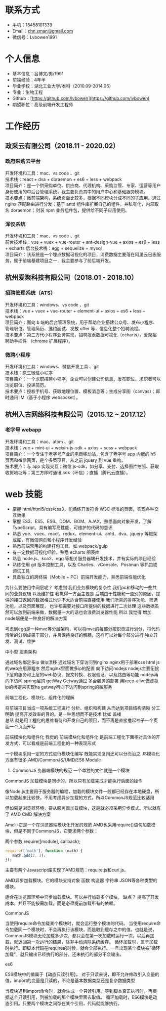 # 联系方式
  - 手机：18458101339
  - Email：chn.xman@gmail.com
  - 微信号：Lvbowen1991

# 个人信息
  - 基本信息：吕博文/男/1991
  - 前端经验：4年半
  - 毕业学校：湖北工业大学/本科（2010.09-2014.06）
  - 专业：生物工程
  - Github：[https://github.com/lvbowen](https://github.com/lvbowen)
  - 期望职位：高级前端开发工程师

# 工作经历

## 政采云有限公司（2018.11 - 2020.02）

### 政府采购云平台
开发环境和工具：mac、vs code 、git   
技术栈：react + dva + doraemon + es6 + less + webpack  
项目简介：是一个供采购单位、供应商、代理机构、采购监管、专家、运营等用户身份使用的中后台管理系统，我主要负责其中的用户中心和基础服务模块。  
技术要点：微前端架构，系统页面比较多，根据不同模块分成不同的子应用，通过 nginx 匹配路由进行分发；基于 antd 组件库扩展自己的组件，并私有化，内部取名 doraemon；封装 npm 业务组件包，提供给不同子应用使用。  

### 浑仪系统
开发环境和工具：mac、vs code 、git  
前台技术栈：vue + vuex + vue-router + ant-design-vue + axios + es6 + less + echarts
后台技术栈：egg + sequelize + mysql  
项目简介：该系统是一个埋点数据可视化的项目，消费数据主要落在阿里云日志服务，属于前端基建项目之一，我主要参与了前后端开发。

## 杭州爱聚科技有限公司（2018.01 - 2018.10）

### 招聘管理系统（ATS）
开发环境和工具：windows、vs code 、git  
技术栈：vue + vuex + vue-router + element-ui + axios + es6 + less + webpack  
项目简介：面向 b 端的后台管理系统，用于帮助企业搭建公众号、发布小程序、管理职位、管理简历、邀约面试、发放 offer 等，信息化整个招聘流程。  
技术要点：第三方代小程序业务实现，招聘报表数据可视化（echarts），爱聚招聘助手插件 （chrome 扩展程序）。

### 微聘小程序
开发环境和工具：windows、微信开发工具 、git  
技术栈：原生微信小程序  
项目简介：一个求职招聘小程序，企业可以创建公司信息、发布职位，求职者可以浏览职位、投递简历。  
技术要点：授权手机号、获取地理位置、模板消息等；生成分享图（canvas）；即时通讯 IM（基于小程序 websocket）。

## 杭州入古网络科技有限公司（2015.12 ~ 2017.12）

### 老字号 webapp
开发环境和工具：mac、atom 、git  
技术栈：vue + mint-ui + weixin-js-sdk + axios + scss + webpack  
项目简介：一个专注于老字号产业的电商移动站，包含了老字号 app 内嵌的 h5 页面和微信网页，是个多页项目，从之前 jquery 到 vue 重构。  
技术要点：与 app 实现交互；微信 js-sdk，如分享、支付、选择图片拍照、获取收货地址等；第三方即时通讯 sdk（环信）；直播（腾讯云直播）。

# web 技能
  - 掌握 html/html5/css/css3，能熟练开发符合 W3C 标准的页面，实现各种交互效果
  - 掌握 ES3、ES5、ES6、DOM、BOM、AJAX，熟悉面向对象开发，了解 TypeScript，具有编写高性能、可维护的代码的意识
  - 熟悉 vue、vuex、react、redux、element-ui、antd、dva、jquery 等框架或库，有微信网页和小程序开发经验
  - 熟悉前端常用的构建打包工具，如 webpack/gulp
  - 有一定数据可视化经验，熟悉 echarts 图表库
  - 熟悉 node.js、koa2、egg 等相关服务器端开发技术，并有实际的项目经验
  - 熟练使用 git 版本控制工具，以及 Charles、vConsole、Postman 等抓包或调试工具
  - 具备独立的跨终端（Mobile + PC）前端开发能力，熟悉前端性能优化


为什么要使用中间层呢？
考虑到 我们业务模块的复杂性 我们pc和移动的一些共同的业务逻辑 以及维护性
我觉得一方面主要是 后端由于性能和一些别的原因，提供的接口返回的数据格式也许不太适合前端直接使用
我们所需的排序功能，筛选功能，以及页面展现， 也许都需要对接口所提供的数据进行二次处理
这些数据虽然可以放到前端来做，数据量一大的话也会浪费浏览器性能 所以 我觉得 增加node端便是一种良好的解决方案

考虑到egg是一种mvc等分层架构，可以将mvc的每部分按职责进行划分，将代码清晰的分割成果干部分，并且保持良好的解耦，这样可以对每个部分进行 独立开发、测试、维护

中小型 服务架构

通过域名绑定多ip  做ip漂移 通过域名下穿访问到nginx nginx用于部署css html js的web应用源程序 然后nginx里面做多ip的配置 向下访问nodejs nodejs主要衔接下层的服务和上层的web协议、报文转换、权限验证、以及路由等功能 nodejs再向下访问 spring层的 getWay Getway通过
多台服务的部署 用keep-alive做虚拟ip的绑定来实现ha getway再向下访问到spring的微服务

前端工程化、模块化、组件化的理解

将前端项目当成一项系统工程进行 分析、组织和构建 从而达到项目结构清晰  分工明确 提高开发效率的目的。是一种思想而不是技术
比如 盖楼  
总结 就是用工程化的思维看待和开发自己的项目，而不再是直接撸起袖子一个页面一个页面开写

前端模块化和组件化
我觉的  前端模块化和组件化 是前端工程化下面相对具体的开发方式，可以看成是前端工程化的一种表现形式

一个模块采用一定的方式进行模块化编写 既能实现复用还可以分而治之
JS模块化方案有很多 
AMD/CommonJS/UMD/ES6 Module

1. CommonJS 务器端模块的规范  一个单独的文件就是一个模块 

CommonJS 加载模块是同步的，所以只有加载完成才能执行后面的操作

像Node.js主要用于服务器的编程，加载的模块文件一般都已经存在本地硬盘，所以加载起来比较快，不用考虑异步加载的方式，所以CommonJS规范比较适用

但如果是浏览器环境，要从服务器加载模块，这是就必须采用异步模式。所以就有了 AMD  CMD 解决方案

Amd--它是一个在浏览器端模块化开发的规范 AMD也采用require()语句加载模块，但是不同于CommonJS，它要求两个参数：


两个参数 require([module], callback);
```js
require(['math'], function (math) {
　　math.add(2, 3);
});
```
主要有两个Javascript库实现了AMD规范：require.js和curl.js。

AMD异步加载模块。它的模块支持对象 函数 构造器 字符串 JSON等各种类型的模块。

适合在浏览器环境中异步加载模块。可以并行加载多个模块。
缺点？ 提高了开发成本，并且不能按需加载，而是必须提前加载所有的依赖。

CommonJS

当使用require命令加载某个模块时，就会运行整个模块的代码。
当使用require命令加载同一个模块时，不会再执行该模块，而是取到缓存之中的值。也就是说，CommonJS模块无论加载多少次，都只会在第一次加载时运行一次，以后再加载，就返回第一次运行的结果，除非手动清除系统缓存。
循环加载时，属于加载时执行。即脚本代码在require的时候，就会全部执行。一旦出现某个模块被"循环加载"，就只输出已经执行的部分，还未执行的部分不会输出。

es6

ES6模块中的值属于【动态只读引用】。
对于只读来说，即不允许修改引入变量的值，import的变量是只读的，不论是基本数据类型还是复杂数据类型

当模块遇到import命令时，就会生成一个只读引用。等到脚本真正执行时，再根据这个只读引用，到被加载的那个模块里面去取值。
循环加载时，ES6模块是动态引用。只要两个模块之间存在某个引用，代码就能够执行。
<!-- https://www.jianshu.com/p/bf8017a01ab8 egg -->
